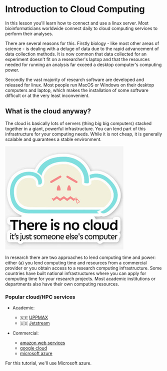 # Introduction to Cloud Computing

In this lesson you'll learn how to connect and use a linux server.
Most bioinformaticians worldwide connect daily to cloud computing services to perform their analyses.

There are several reasons for this.
Firstly biology - like most other areas of science - is dealing with a deluge of data due to the rapid advancement of data collection methods.
It is now common that data collected for an experiment doesn't fit on a researcher's laptop and that the resources needed for running an analysis far exceed a desktop computer's computing power.

Secondly the vast majority of research software are developed and released for linux. Most people run MacOS or Windows on their desktop computers and laptop, which makes the installation of some software difficult or at the very least inconvenient.

## What is the cloud anyway?

The cloud is basically lots of servers (thing big big computers) stacked together in a giant, powerful infrastructure. You can lend part of this infrastructure for your computing needs. While it is not cheap, it is generally scalable and guarantees a stable environment.

![There is no cloud](img/nocloud.jpg)

In research there are two approaches to lend computing time and power: either (a) you lend computing time and resources from a commercial provider or you obtain access to a research computing infrastructure. Some countries have built national infrastructures where you can apply for computing time for your research projects. Most academic institutions or departments also have their own computing resources.

### Popular cloud/HPC services

* Academic:
    * 🇸🇪 [UPPMAX](http://uppmax.uu.se)
    * 🇺🇸 [Jetstream](https://www.jetstream-cloud.org)

* Commercial:
    * [amazon web services](https://aws.amazon.com)
    * [google cloud](https://cloud.google.com)
    * [microsoft azure](https://azure.microsoft.com)

For this tutorial, we'll use Microsoft azure.
